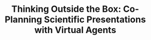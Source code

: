 ---
name: "Thinking Outside The Box Co Planning Scientific"
title: "Thinking Outside the Box: Co-Planning Scientific Presentations with Virtual Agents"
project: null
event: "Intelligent Virtual Agents (IVA)"
authors:
- name: "Trinh, H."
- name: "Bickmore, T."
- name: "Edge, D."
- name: "Ring, L."
year: 2016
resources:
- name: "IVA16 acetalk"
  src: "IVA16.acetalk.pdf"
external_url: null
draft: false 
headless: true
---
